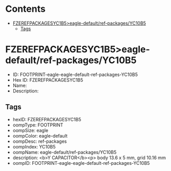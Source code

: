 



Contents
========

* [FZEREFPACKAGESYC1B5>eagle-default/ref-packages/YC10B5](#fzerefpackagesyc1b5eagle-defaultref-packagesyc10b5)
	* [Tags](#tags)

# FZEREFPACKAGESYC1B5>eagle-default/ref-packages/YC10B5

- ID: FOOTPRINT-eagle-eagle-default-ref-packages-YC10B5
- Hex ID: FZEREFPACKAGESYC1B5
- Name: 
- Description: 

## Tags

- hexID: FZEREFPACKAGESYC1B5
- oompType: FOOTPRINT
- oompSize: eagle
- oompColor: eagle-default
- oompDesc: ref-packages
- oompIndex: YC10B5
- oompName: eagle-default/ref-packages/YC10B5
- description: &lt;b&gt;Y CAPACITOR&lt;/b&gt;&lt;p&gt;&#xD;
body 13.6 x 5 mm, grid 10.16 mm
- oompID: FOOTPRINT-eagle-eagle-default-ref-packages-YC10B5
